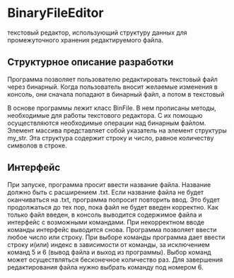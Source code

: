# BinaryFileEditor
текстовый редактор, использующий структуру данных для промежуточного хранения редактируемого файла.

## Структурное описание разработки
Программа позволяет пользователю редактировать текстовый файл через бинарный. Когда пользователь вносит желаемые изменения в консоль, они сначала попадают в бинарный файл, а потом в текстовый

В основе программы лежит класс BinFile. В нем прописаны методы, необходимые для работы текстового редактора. С их помощью осуществляются необходимые операции над бинарным файлом. Элемент массива представляет собой указатель на элемент структуры my_str. Эта структура содержит строку и число, равное количеству символов в строке.

## Интерфейс

При запуске, программа просит ввести название файла. Название должно быть с расширением .txt. Если название файла не будет оканчиваться на .txt, программа попросит повторить ввод. Это будет продолжаться до тех пор, пока файл не будет введен корректно.
Как только файл введен, в консоль выводится содержимое файла и интерфейс с возможными командами. При некорректном вводе команды интерфейс выводится снова. Программа позволяет ввести любое число или строку. При выборе команды программа дает ввести строку и(или) индекс в зависимости от команды, за исключением команд 5 и 6 (вывод файла и выход из программы). Выбор команд может осуществляться бесконечное количество раз. Для завершения редактирования файла нужно выбрать команду под номером 6.
